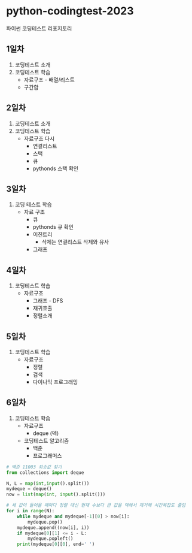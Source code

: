 # python-codingtest-2023
파이썬 코딩테스트 리포지토리

## 1일차
1. 코딩테스트 소개
2. 코딩테스트 학습
    - 자료구조 - 배열/리스트
    - 구간합

## 2일차
1. 코딩테스트 소개
2. 코딩테스트 학습
    - 자료구조 다시
        - 연결리스트
        - 스택
        - 큐
        - pythonds 스택 확인

## 3일차
1. 코딩 테스트 학습
    - 자료 구조
        - 큐
        - pythonds 큐 확인
        - 이진트리
            - 삭제는 연결리스트 삭제와 유사
        - 그래프

## 4일차
1. 코딩테스트 학습
    - 자료구조
        - 그래프 - DFS
        - 재귀호출
        - 정렬소개

## 5일차
1. 코딩테스트 학습
    - 자료구조
        - 정렬
        - 검색
        - 다이나믹 프로그래밍

## 6일차
1. 코딩테스트 학습
    - 자료구조
        - deque (덱)
    - 코딩테스트 알고리즘
        - 백준
        - 프로그래머스
```python
# 백준 11003 최솟값 찾기
from collections import deque

N, L = map(int,input().split())
mydeque = deque()
now = list(map(int, input().split())) 

# 새 값이 들어올 때마다 정렬 대신 현재 수보다 큰 값을 덱에서 제거해 시간복잡도 줄임
for i in range(N):
    while mydeque and mydeque[-1][0] > now[i]:
        mydeque.pop()
    mydeque.append((now[i], i))
    if mydeque[0][1] <= i - L:
        mydeque.popleft()
    print(mydeque[0][0], end=' ')
```



